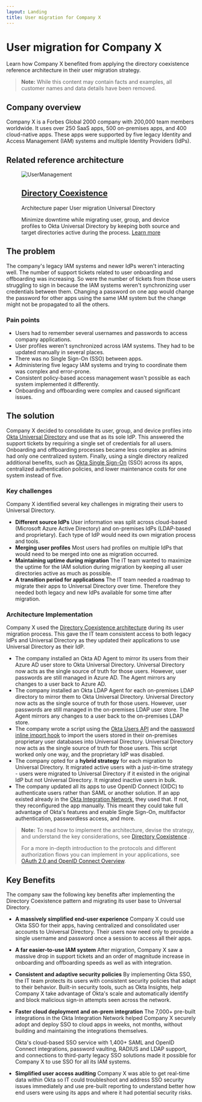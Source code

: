 ```yaml
---
layout: Landing
title: User migration for Company X
---
```


# User migration for Company X

Learn how Company X benefited from applying the directory coexistence reference architecture in their user migration strategy.

> **Note:** While this content may contain facts and examples, all customer names and data details have been removed.

## Company overview

Company X is a Forbes Global 2000 company with 200,000 team members worldwide. It uses over 250 SaaS apps, 500 on-premises apps, and 400 cloud-native apps. These apps were supported by five legacy Identity and Access Management (IAM) systems and multiple Identity Providers (IdPs).

## Related reference architecture

<figure class="main-card">
  <img
    class="main-card__image"
    src="/img/architecture/thumbs/usermgmt.png"
    alt="UserManagement"
  >
  <figcaption class="main-card__body">
    <h2 class="main-card__title">
      <a
        class="main-card__main-link"
        href="/architecture-center/reference-architectures/directory-coexistence/"
      >
        Directory Coexistence
      </a>
    </h2>
    <div class="main-card__wrapper">
      <span class="main-card__tag">
        Architecture paper
      </span>
      <span class="main-card__tag">
        User migration
      </span>
      <span class="main-card__tag">
        Universal Directory
      </span>
    </div>
    <p class="main-card__text">
      Minimize downtime while migrating user, group, and device profiles to Okta Universal Directory by keeping both source and target directories active during the process. <a class="main-card__link" href="/architecture-center/reference-architectures/directory-coexistence/">Learn more</a>
    </p>
  </figcaption>
</figure>

## The problem

The company's legacy IAM systems and newer IdPs weren't interacting well. The number of support tickets related to user onboarding and offboarding was increasing. So were the number of tickets from those users struggling to sign in because the IAM systems weren't synchronizing user credentials between them. Changing a password on one app would change the password for other apps using the same IAM system but the change might not be propagated to all the others.

### Pain points

* Users had to remember several usernames and passwords to access company applications.
* User profiles weren't synchronized across IAM systems. They had to be updated manually in several places.
* There was no Single Sign-On (SSO) between apps.
* Administering five legacy IAM systems and trying to coordinate them was complex and error-prone.
* Consistent policy-based access management wasn't possible as each system implemented it differently.
* Onboarding and offboarding were complex and caused significant issues.

## The solution

Company X decided to consolidate its user, group, and device profiles into [Okta Universal Directory](/docs/concepts/user-profiles/#what-is-the-okta-universal-directory) and use that as its sole IdP. This answered the support tickets by requiring a single set of credentials for all users. Onboarding and offboarding processes became less complex as admins had only one centralized system. Finally, using a single directory realized additional benefits, such as [Okta Single Sign-On](/docs/guides/oin-sso-overview/) (SSO) across its apps, centralized authentication policies, and lower maintenance costs for one system instead of five.

### Key challenges

Company X identified several key challenges in migrating their users to Universal Directory.

* **Different source IdPs**
   User information was split across cloud-based (Microsoft Azure Active Directory) and on-premises IdPs (LDAP-based and proprietary). Each type of IdP would need its own migration process and tools.
* **Merging user profiles**
   Most users had profiles on multiple IdPs that would need to be merged into one as migration occurred.
* **Maintaining uptime during migration**
   The IT team wanted to maximize the uptime for the IAM solution during migration by keeping all user directories active as much as possible.
* **A transition period for applications**
   The IT team needed a roadmap to migrate their apps to Universal Directory over time. Therefore they needed both legacy and new IdPs available for some time after migration.

### Architecture Implementation

Company X used the [Directory Coexistence architecture](/architecture-center/reference-architectures/directory-coexistence/) during its user migration process. This gave the IT team consistent access to both legacy IdPs and Universal Directory as they updated their applications to use Universal Directory as their IdP.

* The company installed an Okta AD Agent to mirror its users from their Azure AD user store to Okta Universal Directory. Universal Directory now acts as the single source of truth for those users. However, user passwords are still managed in Azure AD. The Agent mirrors any changes to a user back to Azure AD.
* The company installed an Okta LDAP Agent for each on-premises LDAP directory to mirror them to Okta Universal Directory. Universal Directory now acts as the single source of truth for those users. However, user passwords are still managed in the on-premises LDAP user store. The Agent mirrors any changes to a user back to the on-premises LDAP store.
* The company wrote a script using the [Okta Users API](/docs/reference/api/users/) and the [password inline import hook](/docs/reference/password-hook/) to import the users stored in their on-premises proprietary user databases into Universal Directory. Universal Directory now acts as the single source of truth for those users. This script worked only one way, and the proprietary IdP was disabled.
* The company opted for a **hybrid strategy** for each migration to Universal Directory. It migrated active users with a just-in-time strategy - users were migrated to Universal Directory if it existed in the original IdP but not Universal Directory. It migrated inactive users in bulk.
* The company updated all its apps to use OpenID Connect (OIDC) to authenticate users rather than SAML or another solution. If an app existed already in the [Okta Integration Network](/docs/guides/okta-integration-network/), they used that. If not, they reconfigured the app manually. This meant they could take full advantage of Okta's features and enable Single Sign-On, multifactor authentication, passwordless access, and more.

> **Note:** To read how to implement the architecture, devise the strategy, and understand the key considerations, see [Directory Coexistence](/architecture-center/reference-architectures/directory-coexistence/) .
>
> For a more in-depth introduction to the protocols and different authorization flows you can implement in your applications, see [OAuth 2.0 and OpenID Connect Overview](/docs/concepts/oauth-openid/).

## Key Benefits

The company saw the following key benefits after implementing the Directory Coexistence pattern and migrating its user base to Universal Directory.

* **A massively simplified end-user experience**
   Company X could use Okta SSO for their apps, having centralized and consolidated user accounts to Universal Directory. Their users now need only to provide a single username and password once a session to access all their apps.
* **A far easier-to-use IAM system**
   After migration, Company X saw a massive drop in support tickets and an order of magnitude increase in onboarding and offboarding speeds as well as with integration.
* **Consistent and adaptive security policies**
   By implementing Okta SSO, the IT team protects its users with consistent security policies that adapt to their behavior. Built-in security tools, such as Okta Insights, help Company X take advantage of Okta's scale and automatically identify and block malicious sign-in attempts seen across the network.
* **Faster cloud deployment and on-prem integration**
   The 7,000+ pre-built integrations in the Okta Integration Network helped Company X securely adopt and deploy SSO to cloud apps in weeks, not months, without building and maintaining the integrations themselves.

   Okta's cloud-based SSO service with 1,400+ SAML and OpenID Connect integrations, password vaulting, RADIUS and LDAP support, and connections to third-party legacy SSO solutions made it possible for Company X to use SSO for all its IAM systems.
* **Simplified user access auditing**
  Company X was able to get real-time data within Okta so IT could troubleshoot and address SSO security issues immediately and use pre-built reporting to understand better how end users were using its apps and where it had potential security risks.
